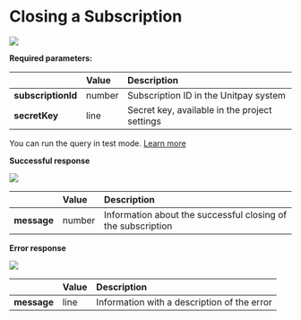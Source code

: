 # Closing a Subscription

![](../../.gitbook/assets/image%20%2814%29.png)

**Required parameters:**

|  | **Value** | **Description** |
| :--- | :--- | :--- |
| **subscriptionId** | number | Subscription ID in the Unitpay system |
| **secretKey** | line | Secret key, available in the project settings |

You can run the query in test mode. [Learn more](../../other/test-api.md)

**Successful response**

![](../../.gitbook/assets/image%20%2810%29.png)

|  | **Value** | **Description** |
| :--- | :--- | :--- |
| **message** | number | Information about the successful closing of the subscription |

**Error response**

![](../../.gitbook/assets/image%20%2849%29.png)

|  | **Value** | **Description** |
| :--- | :--- | :--- |
| **message** | line | Information with a description of the error |

